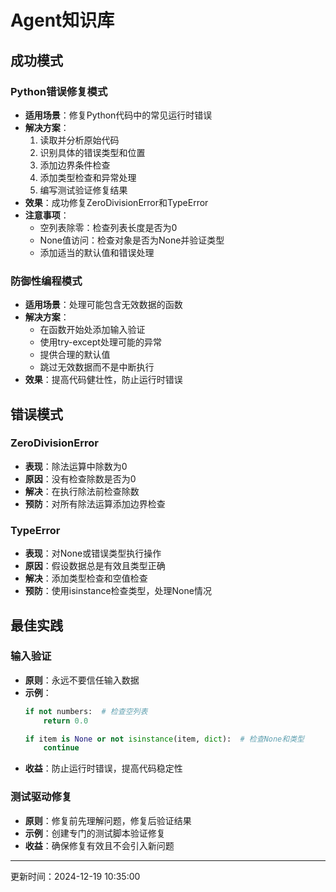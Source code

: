 # Agent知识库

## 成功模式
### Python错误修复模式
- **适用场景**：修复Python代码中的常见运行时错误
- **解决方案**：
  1. 读取并分析原始代码
  2. 识别具体的错误类型和位置
  3. 添加边界条件检查
  4. 添加类型检查和异常处理
  5. 编写测试验证修复结果
- **效果**：成功修复ZeroDivisionError和TypeError
- **注意事项**：
  - 空列表除零：检查列表长度是否为0
  - None值访问：检查对象是否为None并验证类型
  - 添加适当的默认值和错误处理

### 防御性编程模式
- **适用场景**：处理可能包含无效数据的函数
- **解决方案**：
  - 在函数开始处添加输入验证
  - 使用try-except处理可能的异常
  - 提供合理的默认值
  - 跳过无效数据而不是中断执行
- **效果**：提高代码健壮性，防止运行时错误

## 错误模式
### ZeroDivisionError
- **表现**：除法运算中除数为0
- **原因**：没有检查除数是否为0
- **解决**：在执行除法前检查除数
- **预防**：对所有除法运算添加边界检查

### TypeError
- **表现**：对None或错误类型执行操作
- **原因**：假设数据总是有效且类型正确
- **解决**：添加类型检查和空值检查
- **预防**：使用isinstance检查类型，处理None情况

## 最佳实践
### 输入验证
- **原则**：永远不要信任输入数据
- **示例**：
  ```python
  if not numbers:  # 检查空列表
      return 0.0
  
  if item is None or not isinstance(item, dict):  # 检查None和类型
      continue
  ```
- **收益**：防止运行时错误，提高代码稳定性

### 测试驱动修复
- **原则**：修复前先理解问题，修复后验证结果
- **示例**：创建专门的测试脚本验证修复
- **收益**：确保修复有效且不会引入新问题

---
更新时间：2024-12-19 10:35:00